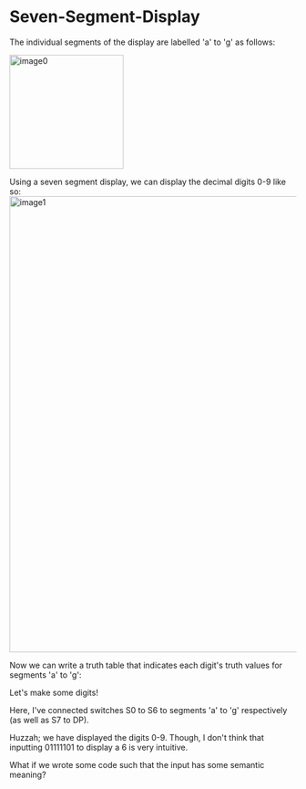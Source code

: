 # Seven-Segment-Display

The individual segments of the display are labelled 'a' to 'g' as follows:

<img width="200" alt="image0" src="https://github.com/user-attachments/assets/1f0a866b-85b8-4f42-8091-5361f09630cb"/>

Using a seven segment display, we can display the decimal digits 0-9 like so:
<img width="800" alt="image1" src="https://github.com/user-attachments/assets/c93af443-7bce-458d-be98-0189bbff12ac" />

Now we can write a truth table that indicates each digit's truth values for segments 'a' to 'g':


Let's make some digits!

Here, I've connected switches S0 to S6 to segments 'a' to 'g' respectively (as well as S7 to DP).


Huzzah; we have displayed the digits 0-9. Though, I don't think that inputting 01111101 to display a 6 is very intuitive.

What if we wrote some code such that the input has some semantic meaning? 



